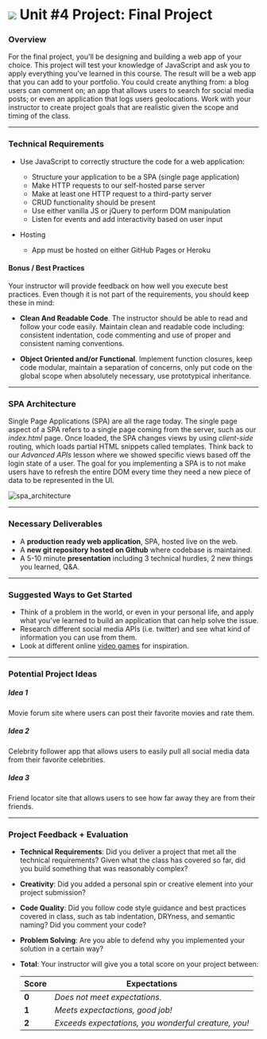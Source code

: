 # ![](https://ga-dash.s3.amazonaws.com/production/assets/logo-9f88ae6c9c3871690e33280fcf557f33.png) Unit #4 Project: Final Project

### Overview

For the final project, you'll be designing and building a web app of your choice. This project will test your knowledge of JavaScript and ask you to apply everything you've learned in this course. The result will be a web app that you can add to your portfolio. You could create anything from: a blog users can comment on; an app that allows users to search for social media posts; or even an application that logs users geolocations. Work with your instructor to create project goals that are realistic given the scope and timing of the class.

---

### Technical Requirements

- Use JavaScript to correctly structure the code for a web application:
  - Structure your application to be a SPA (single page application)
  - Make HTTP requests to our self-hosted parse server
  - Make at least one HTTP request to a third-party server
  - CRUD functionality should be present
  - Use either vanilla JS or jQuery to perform DOM manipulation
  - Listen for events and add interactivity based on user input

- Hosting
  - App must be hosted on either GitHub Pages or Heroku

#### Bonus / Best Practices

  Your instructor will provide feedback on how well you execute best practices. Even though it is not part of the requirements, you should keep these in mind:

  - __Clean And Readable Code__. The instructor should be able to read and follow your code easily.  Maintain clean and readable code including: consistent indentation, code commenting and use of proper and consistent naming conventions.

  - __Object Oriented and/or Functional__. Implement function closures, keep code modular, maintain a separation of concerns, only put code on the global scope when absolutely necessary, use prototypical inheritance.

---

### SPA Architecture

Single Page Applications (SPA) are all the rage today. The single page aspect of a SPA refers to a single page coming from the server, such as our _index.html_ page.  Once loaded, the SPA changes views by using _client-side_ routing, which loads partial HTML snippets called templates. Think back to our _Advanced APIs_ lesson where we showed specific views based off the login state of a user. The goal for you implementing a SPA is to not make users have to refresh the entire DOM every time they need a new piece of data to be represented in the UI.

![spa_architecture](https://cloud.githubusercontent.com/assets/25366/8970635/896c4cce-35ff-11e5-96b2-ef7e62784764.png)

---

### Necessary Deliverables

* A **production ready web application**, SPA, hosted live on the web.
* A  **new git repository hosted on Github** where codebase is maintained.
* A 5-10 minute **presentation** including 3 technical hurdles, 2 new things you learned, Q&A.

---

### Suggested Ways to Get Started

- Think of a problem in the world, or even in your personal life, and apply what you've learned to build an application that can help solve the issue.
- Research different social media APIs (i.e. twitter) and see what kind of information you can use from them.
- Look at different online [video games](http://phaser.io/examples) for inspiration.

---

### Potential Project Ideas

##### Idea 1
Movie forum site where users can post their favorite movies and rate them.

##### Idea 2
Celebrity follower app that allows users to easily pull all social media data from their favorite celebrities.

##### Idea 3
Friend locator site that allows users to see how far away they are from their friends.

---

### Project Feedback + Evaluation

* __Technical Requirements__: Did you deliver a project that met all the technical requirements? Given what the class has covered so far, did you build something that was reasonably complex?

* __Creativity__: Did you added a personal spin or creative element into your project submission?

* __Code Quality__: Did you follow code style guidance and best practices covered in class, such as tab indentation, DRYness, and semantic naming? Did you comment your code?

* __Problem Solving__: Are you able to defend why you implemented your solution in a certain way?

* __Total__: Your instructor will give you a total score on your project between:

    Score | Expectations
    ----- | ------------
    **0** | _Does not meet expectations._
    **1** | _Meets expectactions, good job!_
    **2** | _Exceeds expectations, you wonderful creature, you!_